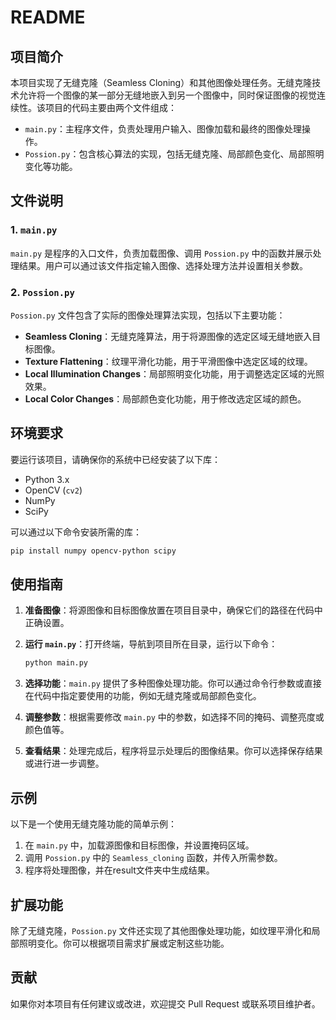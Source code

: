 
# README

## 项目简介

本项目实现了无缝克隆（Seamless Cloning）和其他图像处理任务。无缝克隆技术允许将一个图像的某一部分无缝地嵌入到另一个图像中，同时保证图像的视觉连续性。该项目的代码主要由两个文件组成：

- `main.py`：主程序文件，负责处理用户输入、图像加载和最终的图像处理操作。
- `Possion.py`：包含核心算法的实现，包括无缝克隆、局部颜色变化、局部照明变化等功能。

## 文件说明

### 1. `main.py`

`main.py` 是程序的入口文件，负责加载图像、调用 `Possion.py` 中的函数并展示处理结果。用户可以通过该文件指定输入图像、选择处理方法并设置相关参数。

### 2. `Possion.py`

`Possion.py` 文件包含了实际的图像处理算法实现，包括以下主要功能：

- **Seamless Cloning**：无缝克隆算法，用于将源图像的选定区域无缝地嵌入目标图像。
- **Texture Flattening**：纹理平滑化功能，用于平滑图像中选定区域的纹理。
- **Local Illumination Changes**：局部照明变化功能，用于调整选定区域的光照效果。
- **Local Color Changes**：局部颜色变化功能，用于修改选定区域的颜色。

## 环境要求

要运行该项目，请确保你的系统中已经安装了以下库：

- Python 3.x
- OpenCV (`cv2`)
- NumPy
- SciPy

可以通过以下命令安装所需的库：

```bash
pip install numpy opencv-python scipy
```

## 使用指南

1. **准备图像**：将源图像和目标图像放置在项目目录中，确保它们的路径在代码中正确设置。
2. **运行 `main.py`**：打开终端，导航到项目所在目录，运行以下命令：

   ```bash
   python main.py
   ```
3. **选择功能**：`main.py` 提供了多种图像处理功能。你可以通过命令行参数或直接在代码中指定要使用的功能，例如无缝克隆或局部颜色变化。
4. **调整参数**：根据需要修改 `main.py` 中的参数，如选择不同的掩码、调整亮度或颜色值等。
5. **查看结果**：处理完成后，程序将显示处理后的图像结果。你可以选择保存结果或进行进一步调整。

## 示例

以下是一个使用无缝克隆功能的简单示例：

1. 在 `main.py` 中，加载源图像和目标图像，并设置掩码区域。
2. 调用 `Possion.py` 中的 `Seamless_cloning` 函数，并传入所需参数。
3. 程序将处理图像，并在result文件夹中生成结果。

## 扩展功能

除了无缝克隆，`Possion.py` 文件还实现了其他图像处理功能，如纹理平滑化和局部照明变化。你可以根据项目需求扩展或定制这些功能。

## 贡献

如果你对本项目有任何建议或改进，欢迎提交 Pull Request 或联系项目维护者。
